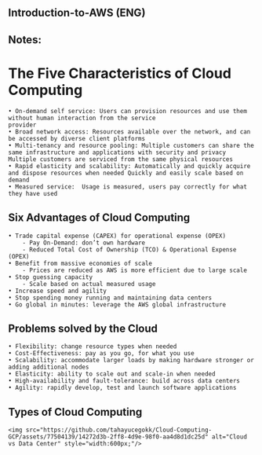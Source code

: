 ## Introduction-to-AWS (ENG)

## Notes:

# The Five Characteristics of Cloud Computing
    • On-demand self service: Users can provision resources and use them without human interaction from the service
    provider
    • Broad network access: Resources available over the network, and can be accessed by diverse client platforms
    • Multi-tenancy and resource pooling: Multiple customers can share the same infrastructure and applications with security and privacy Multiple customers are serviced from the same physical resources
    • Rapid elasticity and scalability: Automatically and quickly acquire and dispose resources when needed Quickly and easily scale based on demand
    • Measured service:  Usage is measured, users pay correctly for what they have used

## Six Advantages of Cloud Computing

    • Trade capital expense (CAPEX) for operational expense (OPEX)
        - Pay On-Demand: don’t own hardware
        - Reduced Total Cost of Ownership (TCO) & Operational Expense (OPEX)
    • Benefit from massive economies of scale
        - Prices are reduced as AWS is more efficient due to large scale
    • Stop guessing capacity
        - Scale based on actual measured usage
    • Increase speed and agility
    • Stop spending money running and maintaining data centers
    • Go global in minutes: leverage the AWS global infrastructure

## Problems solved by the Cloud

    • Flexibility: change resource types when needed
    • Cost-Effectiveness: pay as you go, for what you use
    • Scalability: accommodate larger loads by making hardware stronger or
    adding additional nodes
    • Elasticity: ability to scale out and scale-in when needed
    • High-availability and fault-tolerance: build across data centers
    • Agility: rapidly develop, test and launch software applications

## Types of Cloud Computing

    <img src="https://github.com/tahayucegokk/Cloud-Computing-GCP/assets/77504139/14272d3b-2ff8-4d9e-98f0-aa4d8d1dc25d" alt="Cloud vs Data Center" style="width:600px;"/>
